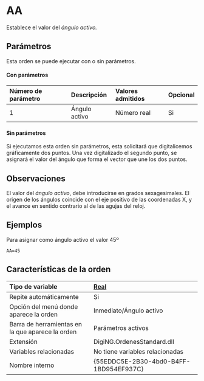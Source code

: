 # AA

Establece el valor del _ángulo activo._

## Parámetros

Esta orden se puede ejecutar con o sin parámetros.

#### Con parámetros

| Número de parámetro | Descripción | Valores admitidos | Opcional |
| :--- | :--- | :--- | :--- |
| 1 | Ángulo activo | Número real | Si |

#### Sin parámetros

Si ejecutamos esta orden sin parámetros, esta solicitará que digitalicemos gráficamente dos puntos. Una vez digitalizado el segundo punto, se asignará el valor del ángulo que forma el vector que une los dos puntos.

## Observaciones

El valor del _ángulo activo_, debe introducirse en grados sexagesimales. El origen de los ángulos coincide con el eje positivo de las coordenadas X, y el avance en sentido contrario al de las agujas del reloj.

## Ejemplos

Para asignar como ángulo activo el valor 45º

```text
AA=45
```

## Características de la orden

| Tipo de variable | [Real](../../../ordenes/variables/variables-reales.md) |
| :--- | :--- |
| Repite automáticamente | Si |
| Opción del menú donde aparece la orden | Inmediato/Ángulo activo |
| Barra de herramientas en la que aparece la orden | Parámetros activos |
| Extensión | DigiNG.OrdenesStandard.dll |
| Variables relacionadas | No tiene variables relacionadas |
| Nombre interno | {55EDDC5E-2B30-4bd0-B4FF-1BD954EF937C} |

